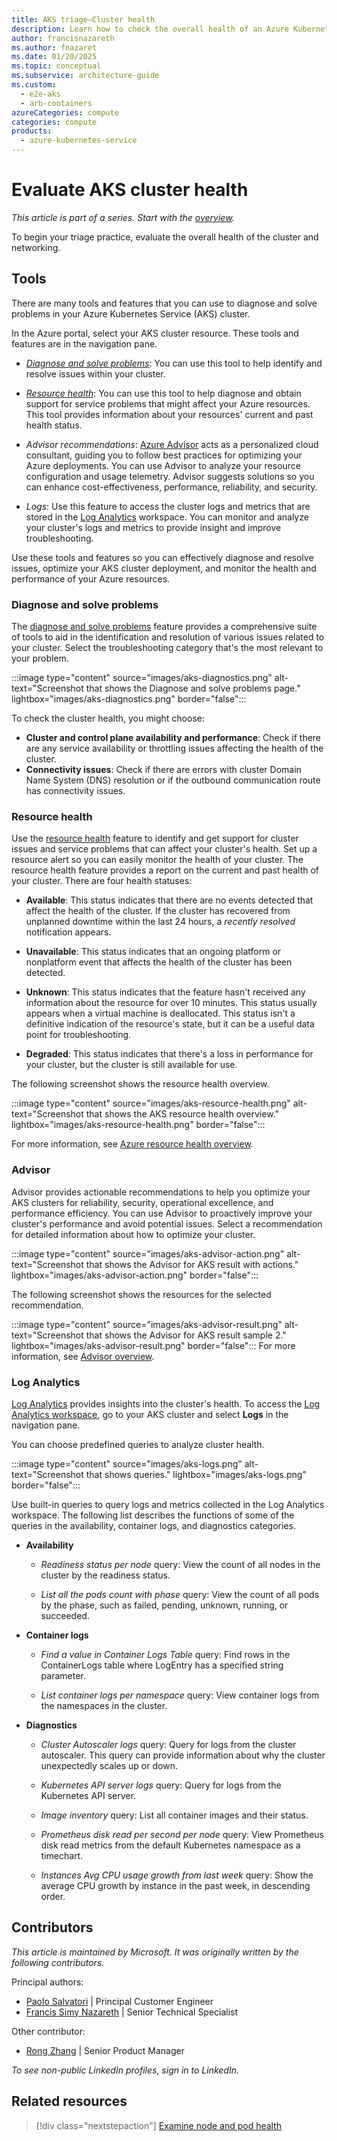 ```yaml
---
title: AKS triage—Cluster health
description: Learn how to check the overall health of an Azure Kubernetes Service (AKS) cluster, as part of a triage step for AKS clusters.
author: francisnazareth
ms.author: fnazaret
ms.date: 01/20/2025
ms.topic: conceptual
ms.subservice: architecture-guide
ms.custom:
  - e2e-aks
  - arb-containers
azureCategories: compute
categories: compute
products:
  - azure-kubernetes-service
---
```


# Evaluate AKS cluster health

*This article is part of a series. Start with the [overview](aks-triage-practices.md).*

To begin your triage practice, evaluate the overall health of the cluster and networking.

## Tools

There are many tools and features that you can use to diagnose and solve problems in your Azure Kubernetes Service (AKS) cluster.

In the Azure portal, select your AKS cluster resource. These tools and features are in the navigation pane.

- [*Diagnose and solve problems*](/azure/aks/aks-diagnostics): You can use this tool to help identify and resolve issues within your cluster.

- [*Resource health*](/azure/service-health/resource-health-overview): You can use this tool to help diagnose and obtain support for service problems that might affect your Azure resources. This tool provides information about your resources' current and past health status.
- *Advisor recommendations*: [Azure Advisor](/azure/advisor/advisor-overview) acts as a personalized cloud consultant, guiding you to follow best practices for optimizing your Azure deployments. You can use Advisor to analyze your resource configuration and usage telemetry. Advisor suggests solutions so you can enhance cost-effectiveness, performance, reliability, and security.
- *Logs*: Use this feature to access the cluster logs and metrics that are stored in the [Log Analytics](/azure/azure-monitor/logs/log-analytics-overview) workspace. You can monitor and analyze your cluster's logs and metrics to provide insight and improve troubleshooting.

Use these tools and features so you can effectively diagnose and resolve issues, optimize your AKS cluster deployment, and monitor the health and performance of your Azure resources.

### Diagnose and solve problems

The [diagnose and solve problems](/azure/aks/aks-diagnostics) feature provides a comprehensive suite of tools to aid in the identification and resolution of various issues related to your cluster. Select the troubleshooting category that's the most relevant to your problem.

:::image type="content" source="images/aks-diagnostics.png" alt-text="Screenshot that shows the Diagnose and solve problems page." lightbox="images/aks-diagnostics.png" border="false":::

To check the cluster health, you might choose:

- **Cluster and control plane availability and performance**: Check if there are any service availability or throttling issues affecting the health of the cluster.
- **Connectivity issues**: Check if there are errors with cluster Domain Name System (DNS) resolution or if the outbound communication route has connectivity issues.

### Resource health

Use the [resource health](/azure/service-health/resource-health-overview) feature to identify and get support for cluster issues and service problems that can affect your cluster's health. Set up a resource alert so you can easily monitor the health of your cluster. The resource health feature provides a report on the current and past health of your cluster. There are four health statuses:

- **Available**: This status indicates that there are no events detected that affect the health of the cluster. If the cluster has recovered from unplanned downtime within the last 24 hours, a *recently resolved* notification appears.

- **Unavailable**: This status indicates that an ongoing platform or nonplatform event that affects the health of the cluster has been detected.
- **Unknown**: This status indicates that the feature hasn't received any information about the resource for over 10 minutes. This status usually appears when a virtual machine is deallocated. This status isn't a definitive indication of the resource's state, but it can be a useful data point for troubleshooting.
- **Degraded**: This status indicates that there's a loss in performance for your cluster, but the cluster is still available for use.

The following screenshot shows the resource health overview.

:::image type="content" source="images/aks-resource-health.png" alt-text="Screenshot that shows the AKS resource health overview." lightbox="images/aks-resource-health.png" border="false":::

For more information, see [Azure resource health overview](/azure/service-health/resource-health-overview).

### Advisor

Advisor provides actionable recommendations to help you optimize your AKS clusters for reliability, security, operational excellence, and performance efficiency. You can use Advisor to proactively improve your cluster's performance and avoid potential issues. Select a recommendation for detailed information about how to optimize your cluster.

:::image type="content" source="images/aks-advisor-action.png" alt-text="Screenshot that shows the Advisor for AKS result with actions." lightbox="images/aks-advisor-action.png" border="false":::

The following screenshot shows the resources for the selected recommendation.

:::image type="content" source="images/aks-advisor-result.png" alt-text="Screenshot that shows the Advisor for AKS result sample 2." lightbox="images/aks-advisor-result.png" border="false":::
For more information, see [Advisor overview](/azure/advisor/advisor-overview).

### Log Analytics

[Log Analytics](/azure/azure-monitor/logs/log-analytics-overview) provides insights into the cluster's health. To access the [Log Analytics workspace](/azure/aks/monitor-aks#resource-logs), go to your AKS cluster and select **Logs** in the navigation pane.

You can choose predefined queries to analyze cluster health.

:::image type="content" source="images/aks-logs.png" alt-text="Screenshot that shows queries." lightbox="images/aks-logs.png" border="false":::

Use built-in queries to query logs and metrics collected in the Log Analytics workspace. The following list describes the functions of some of the queries in the availability, container logs, and diagnostics categories.

- **Availability**
  - *Readiness status per node* query: View the count of all nodes in the cluster by the readiness status.
  
  - *List all the pods count with phase* query: View the count of all pods by the phase, such as failed, pending, unknown, running, or succeeded.

- **Container logs**
  - *Find a value in Container Logs Table* query: Find rows in the ContainerLogs table where LogEntry has a specified string parameter.
  
  - *List container logs per namespace* query: View container logs from the namespaces in the cluster.
- **Diagnostics**
  - *Cluster Autoscaler logs* query: Query for logs from the cluster autoscaler. This query can provide information about why the cluster unexpectedly scales up or down.
  
  - *Kubernetes API server logs* query: Query for logs from the Kubernetes API server.
  - *Image inventory* query: List all container images and their status.
  - *Prometheus disk read per second per node* query: View Prometheus disk read metrics from the default Kubernetes namespace as a timechart.
  - *Instances Avg CPU usage growth from last week* query: Show the average CPU growth by instance in the past week, in descending order.

## Contributors

*This article is maintained by Microsoft. It was originally written by the following contributors.*

Principal authors:

- [Paolo Salvatori](https://www.linkedin.com/in/paolo-salvatori) | Principal Customer Engineer
- [Francis Simy Nazareth](https://www.linkedin.com/in/francis-simy-nazereth-971440a) | Senior Technical Specialist

Other contributor:

- [Rong Zhang](https://www.linkedin.com/in/rong-zhang-7335561a) | Senior Product Manager

*To see non-public LinkedIn profiles, sign in to LinkedIn.*

## Related resources

> [!div class="nextstepaction"]
> [Examine node and pod health](aks-triage-node-health.md)
